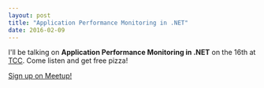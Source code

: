 ```yaml
---
layout: post
title: "Application Performance Monitoring in .NET"
date: 2016-02-09
---
```


I'll be talking on <strong>Application Performance Monitoring in .NET</strong> on the 16th at <a href="http://www.e-tcc.com/" target="_blank">TCC</a>.  Come listen and get free pizza!

<a href="http://www.meetup.com/TCC-Lunch-and-Learns/events/228206838/" target="_blank">Sign up on Meetup!</a>